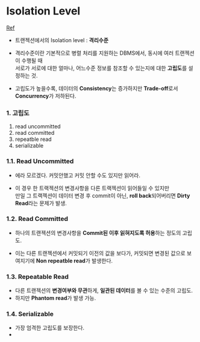 
# Isolation Level  
[Ref](https://suhwan.dev/2019/06/09/transaction-isolation-level-and-lock/)  

* 트랜젝션에서의 Isolation level : **격리수준**  
* 격리수준이란 기본적으로 병렬 처리를 지원하는 DBMS에서, 동시에 여러 트랜젝션이 수행될 때  
서로가 서로에 대한 얼마나, 어느수준 정보를 참조할 수 있는지에 대한 **고립도**를 설정하는 것.  

* 고립도가 높을수록, 데이터의 **Consistency**는 증가하지만 **Trade-off**로서 **Concurrency**가 저하된다.  

### 1. 고립도  
1. read uncommitted  
2. read committed  
3. repeatble read  
4. serializable  

### 1.1. Read Uncommitted  
* 에라 모르겠다. 커밋안했고 커밋 안할 수도 있지만 읽어라.  

* 이 경우 한 트랙젝션의 변경사항을 다른 트랙젝션이 읽어들일 수 있지만  
만일 그 트랙젝션이 데이터 변경 후 commit이 아닌, **roll back**되어버리면 **Dirty Read**라는 문제가 발생.  

### 1.2. Read Committed  
* 하나의 트랜젝션의 변경사항을 **Commit된 이후 읽혀지도록 허용**하는 정도의 고립도.  

* 이는 다른 트랜젝션에서 커밋되기 이전의 값을 보다가, 커밋되면 변경된 값으로 보여지기에 **Non repeatble read**가 발생한다.  

### 1.3. Repeatable Read  
* 다른 트랜젝션의 **변경여부와 무관**하게, **일관된 데이터**를 볼 수 있는 수준의 고립도.  
* 하지만 **Phantom read**가 발생 가능.  


### 1.4. Serializable  
* 가장 엄격한 고립도를 보장한다.  
* 




















